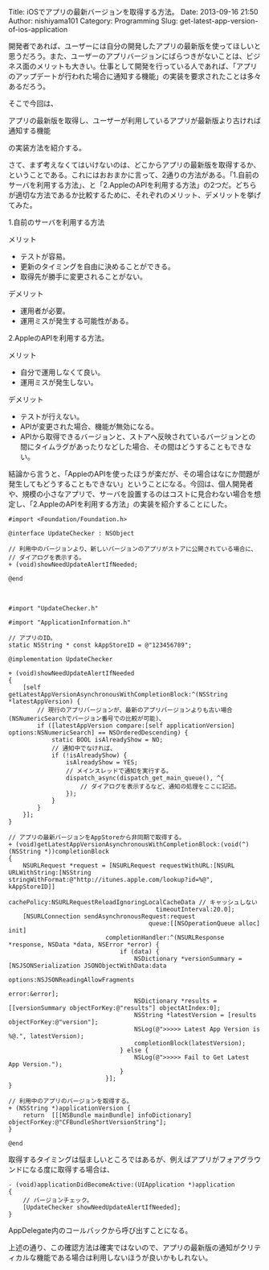 Title: iOSでアプリの最新バージョンを取得する方法。
Date: 2013-09-16 21:50
Author: nishiyama101
Category: Programming
Slug: get-latest-app-version-of-ios-application

開発者であれば、ユーザーには自分の開発したアプリの最新版を使ってほしいと思うだろう。また、ユーザーのアプリバージョンにばらつきがないことは、ビジネス面のメリットも大きい。仕事として開発を行っている人であれば、「アプリのアップデートが行われた場合に通知する機能」の実装を要求されたことは多々あるだろう。

そこで今回は、

アプリの最新版を取得し、ユーザーが利用しているアプリが最新版より古ければ通知する機能

の実装方法を紹介する。

さて、まず考えなくてはいけないのは、どこからアプリの最新版を取得するか、ということである。これにはおおまかに言って、2通りの方法がある。「1.自前のサーバを利用する方法」、と「2.AppleのAPIを利用する方法」の2つだ。どちらが適切な方法であるか比較するために、それぞれのメリット、デメリットを挙げてみた。

1.自前のサーバを利用する方法

メリット

-   テストが容易。
-   更新のタイミングを自由に決めることができる。
-   取得先が勝手に変更されることがない。

デメリット

-   運用者が必要。
-   運用ミスが発生する可能性がある。

2.AppleのAPIを利用する方法。

メリット

-   自分で運用しなくて良い。
-   運用ミスが発生しない。

デメリット

-   テストが行えない。
-   APIが変更された場合、機能が無効になる。
-   APIから取得できるバージョンと、ストアへ反映されているバージョンとの間にタイムラグがあったりなどした場合、その間はどうすることもできない。

結論から言うと、「AppleのAPIを使ったほうが楽だが、その場合はなにか問題が発生してもどうすることもできない」ということになる。今回は、個人開発者や、規模の小さなアプリで、サーバを設置するのはコストに見合わない場合を想定し、「2.AppleのAPIを利用する方法」の実装を紹介することにした。

```objc
#import <Foundation/Foundation.h>

@interface UpdateChecker : NSObject

// 利用中のバージョンより、新しいバージョンのアプリがストアに公開されている場合に、
// ダイアログを表示する。
+ (void)showNeedUpdateAlertIfNeeded;

@end
```

 

```objc
#import "UpdateChecker.h"

#import "ApplicationInformation.h"

// アプリのID。
static NSString * const kAppStoreID = @"123456789";

@implementation UpdateChecker

+ (void)showNeedUpdateAlertIfNeeded
{
    [self getLatestAppVersionAsynchronousWithCompletionBlock:^(NSString *latestAppVersion) {
        // 現行のアプリバージョンが、最新のアプリバージョンよりも古い場合(NSNumericSearchでバージョン番号での比較が可能)、
        if ([latestAppVersion compare:[self applicationVersion] options:NSNumericSearch] == NSOrderedDescending) {
            static BOOL isAlreadyShow = NO;
            // 通知中でなければ、
            if (!isAlreadyShow) {
                isAlreadyShow = YES;
                // メインスレッドで通知を実行する。
                dispatch_async(dispatch_get_main_queue(), ^{
                    // ダイアログを表示するなど、通知の処理をここに記述。
                });
            }
        }
    }];
}

// アプリの最新バージョンをAppStoreから非同期で取得する。
+ (void)getLatestAppVersionAsynchronousWithCompletionBlock:(void(^)(NSString *))completionBlock
{
    NSURLRequest *request = [NSURLRequest requestWithURL:[NSURL URLWithString:[NSString stringWithFormat:@"http://itunes.apple.com/lookup?id=%@", kAppStoreID]]
                                             cachePolicy:NSURLRequestReloadIgnoringLocalCacheData // キャッシュしない
                                         timeoutInterval:20.0];
    [NSURLConnection sendAsynchronousRequest:request
                                       queue:[[NSOperationQueue alloc] init]
                           completionHandler:^(NSURLResponse *response, NSData *data, NSError *error) {
                               if (data) {
                                   NSDictionary *versionSummary = [NSJSONSerialization JSONObjectWithData:data
                                                                                                  options:NSJSONReadingAllowFragments
                                                                                                    error:&error];
                                   NSDictionary *results = [[versionSummary objectForKey:@"results"] objectAtIndex:0];
                                   NSString *latestVersion = [results objectForKey:@"version"];
                                   NSLog(@">>>>> Latest App Version is %@.", latestVersion);
                                   completionBlock(latestVersion);
                               } else {
                                   NSLog(@">>>>> Fail to Get Latest App Version.");
                               }
                           }];
}

// 利用中のアプリのバージョンを取得する。
+ (NSString *)applicationVersion {
    return  [[[NSBundle mainBundle] infoDictionary] objectForKey:@"CFBundleShortVersionString"];
}

@end
```

取得するタイミングは悩ましいところではあるが、例えばアプリがフォアグラウンドになる度に取得する場合は、

```objc
- (void)applicationDidBecomeActive:(UIApplication *)application
{
    // バージョンチェック。
    [UpdateChecker showNeedUpdateAlertIfNeeded];
}
```

AppDelegate内のコールバックから呼び出すことになる。

上述の通り、この確認方法は確実ではないので、アプリの最新版の通知がクリティカルな機能である場合は利用しないほうが良いかもしれない。
